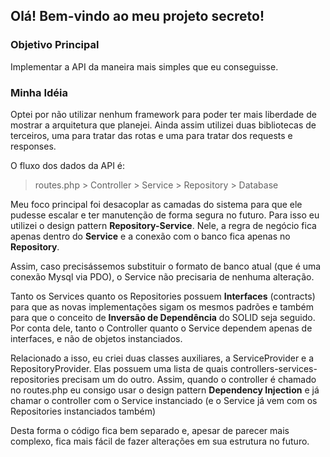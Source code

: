 ## Olá! Bem-vindo ao meu projeto secreto!

### Objetivo Principal
Implementar a API da maneira mais simples que eu conseguisse.

### Minha Idéia
Optei por não utilizar nenhum framework para poder ter mais liberdade de mostrar a arquitetura que planejei. 
Ainda assim utilizei duas bibliotecas de terceiros, uma para tratar das rotas e uma para tratar dos requests e responses.   

O fluxo dos dados da API é:
> routes.php > Controller > Service > Repository > Database

Meu foco principal foi desacoplar as camadas do sistema para que ele pudesse escalar e ter manutenção de forma segura no futuro.
Para isso eu utilizei o design pattern **Repository-Service**. Nele, a regra de negócio fica apenas dentro do **Service** e a conexão com o banco fica apenas no **Repository**.

Assim, caso precisássemos substituir o formato de banco atual (que é uma conexão Mysql via PDO), o Service não precisaria de nenhuma alteração.

Tanto os Services quanto os Repositories possuem **Interfaces** (contracts) para que as novas implementações sigam os mesmos padrões e também para que o conceito de **Inversão de Dependência** do SOLID seja seguido.
Por conta dele, tanto o Controller quanto o Service dependem apenas de interfaces, e não de objetos instanciados.

Relacionado a isso, eu criei duas classes auxiliares, a ServiceProvider e a RepositoryProvider. Elas possuem uma lista de quais controllers-services-repositories precisam um do outro.
Assim, quando o controller é chamado no routes.php eu consigo usar o design pattern **Dependency Injection** e já chamar o controller com o Service instanciado (e o Service já vem com os Repositories instanciados também) 

Desta forma o código fica bem separado e, apesar de parecer mais complexo, fica mais fácil de fazer alterações em sua estrutura no futuro.